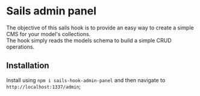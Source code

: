 # Sails admin panel

The objective of this sails hook is to provide an easy way to create a simple CMS for your model's collections.  
The hook simply reads the models schema to build a simple CRUD operations.
## Installation

Install using `npm i sails-hook-admin-panel` and then navigate to `http://localhost:1337/admin`;
